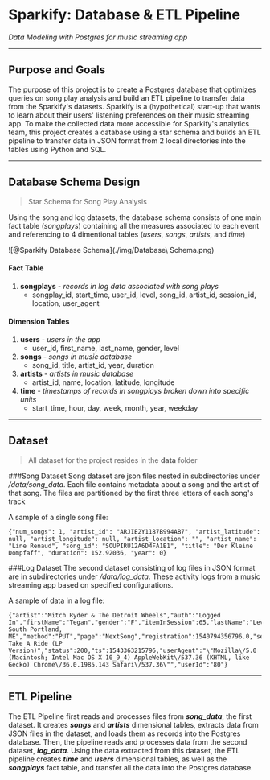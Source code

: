 # Sparkify: Database & ETL Pipeline
*Data Modeling with Postgres for music streaming app*

---
## Purpose and Goals

The purpose of this project is to create a Postgres database that optimizes queries on song play analysis and build an ETL pipeline to transfer data from the Sparkify's datasets. Sparkify is a (hypothetical) start-up that wants to learn about their users' listening preferences on their music streaming app. To make the collected data more accessible for Sparkify's analytics team, this project creates a database using a star schema and builds an ETL pipeline to transfer data in JSON format from 2 local directories into the tables using Python and SQL.

---
## Database Schema Design
> Star Schema for Song Play Analysis

Using the song and log datasets, the database schema consists of one main fact table (*songplays*) containing all the measures associated to each event and referencing to 4 dimentional tables (*users*, *songs*, *artists*, and *time*)

![@Sparkify Database Schema](./img/Database\ Schema.png)

#### Fact Table
1. **songplays** - *records in log data associated with song plays*
    - songplay_id, start_time, user_id, level, song_id, artist_id, session_id, location, user_agent

#### Dimension Tables
1. **users** - *users in the app*
    - user_id, first_name, last_name, gender, level
2. **songs** - *songs in music database*
    - song_id, title, artist_id, year, duration
3. **artists** - *artists in music database*
    - artist_id, name, location, latitude, longitude
4. **time** - *timestamps of records in songplays broken down into specific units*
    - start_time, hour, day, week, month, year, weekday

---
## Dataset
> All dataset for the project resides in the **data** folder

###Song Dataset
Song dataset are json files nested in subdirectories under */data/song_data*. Each file contains metadata about a song and the artist of that song. The files are partitioned by the first three letters of each song's track

A sample of a single song file:

```
{"num_songs": 1, "artist_id": "ARJIE2Y1187B994AB7", "artist_latitude": null, "artist_longitude": null, "artist_location": "", "artist_name": "Line Renaud", "song_id": "SOUPIRU12A6D4FA1E1", "title": "Der Kleine Dompfaff", "duration": 152.92036, "year": 0}
```

###Log Dataset
The second dataset consisting of log files in JSON format are in subdirectories under */data/log_data*. These activity logs from a music streaming app based on specified configurations.

A sample of data in a log file:
```
{"artist":"Mitch Ryder & The Detroit Wheels","auth":"Logged In","firstName":"Tegan","gender":"F","itemInSession":65,"lastName":"Levine","length":205.03465,"level":"paid","location":"Portland-South Portland, ME","method":"PUT","page":"NextSong","registration":1540794356796.0,"sessionId":992,"song":"Jenny Take A Ride (LP Version)","status":200,"ts":1543363215796,"userAgent":"\"Mozilla\/5.0 (Macintosh; Intel Mac OS X 10_9_4) AppleWebKit\/537.36 (KHTML, like Gecko) Chrome\/36.0.1985.143 Safari\/537.36\"","userId":"80"}
```

---
## ETL Pipeline

The ETL Pipeline first reads and processes files from ***song_data***, the first dataset. It creates ***songs*** and ***artists*** dimensional tables, extracts data from JSON files in the dataset, and loads them as records into the Postgres database. Then, the pipeline reads and processes data from the second dataset, ***log_data***. Using the data extracted from this dataset, the ETL pipeline creates ***time*** and ***users*** dimensional tables, as well as the ***songplays*** fact table, and transfer all the data into the Postgres database.
